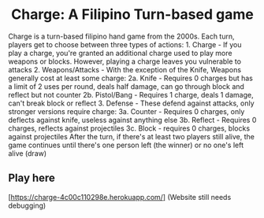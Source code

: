 <h1 align="center">Charge: A Filipino Turn-based game</h1>
Charge is a turn-based filipino hand game from the 2000s. Each turn, players get to choose between three types of actions:  
  1. Charge - If you play a charge, you're granted an additional charge used to play more weapons or blocks. However, playing a charge leaves you vulnerable to attacks  
  2. Weapons/Attacks - With the exception of the Knife, Weapons generally cost at least some charge:  
    2a. Knife - Requires 0 charges but has a limit of 2 uses per round, deals half damage, can go through block and reflect but not counter  
    2b. Pistol/Bang - Requires 1 charge, deals 1 damage, can't break block or reflect  
  3. Defense - These defend against attacks, only stronger versions require charge:  
    3a. Counter - Requires 0 charges, only deflects against knife, useless against anything else  
    3b. Reflect - Requires 0 charges, reflects against projectiles  
    3c. Block - requires 0 charges, blocks against projectiles  
After the turn, if there's at least two players still alive, the game continues until there's one person left (the winner) or no one's left alive (draw)  

## Play here
[https://charge-4c00c110298e.herokuapp.com/] (Website still needs debugging)
